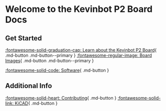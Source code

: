 # Welcome to the Kevinbot P2 Board Docs

## Get Started

[:fontawesome-solid-graduation-cap: Learn about the Kevinbot P2 Board](Learn-about-Kevinbot-P2-Board){ .md-button .md-button--primary }
[:fontawesome-regular-image: Board Images](Board-Images){ .md-button .md-button--primary }

[:fontawesome-solid-code: Software](Software){ .md-button }

## Additional Info

[:fontawesome-solid-heart: Contributing](Contributing){ .md-button }
[:fontawesome-solid-link: KiCAD](https://www.kicad.org/){ .md-button }
